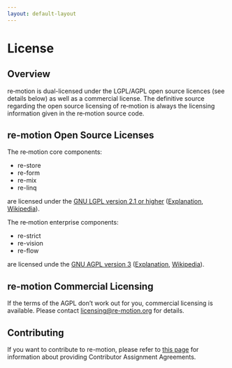```yaml
---
layout: default-layout
---
```

# License

## Overview

re‑motion is dual-licensed under the LGPL/AGPL open source licences (see details below) as well as a commercial license. The definitive source regarding the open source licensing of re‑motion is always the licensing information given in the re‑motion source code.

## re-motion Open Source Licenses

The re‑motion core components:

* re-store
* re-form
* re-mix
* re-linq

are licensed under the [GNU LGPL version 2.1 or higher](http://www.gnu.org/licenses/lgpl-2.1.txt) ([Explanation](http://www.gnu.org/copyleft/lesser.html), [Wikipedia](http://en.wikipedia.org/wiki/LGPL)).

The re‑motion enterprise components:

* re-strict
* re-vision
* re-flow

are licensed unde the [GNU AGPL version 3](http://www.gnu.org/licenses/agpl-3.0.txt) ([Explanation](http://www.gnu.org/licenses/agpl.html), [Wikipedia](http://en.wikipedia.org/wiki/GNU_AGPL)).

## re-motion Commercial Licensing

If the terms of the AGPL don’t work out for you, commercial licensing is available. Please contact [licensing@re-motion.org](mailto:licensing@re-motion.org) for details.

## Contributing

If you want to contribute to re-motion, please refer to [this page](https://www.re-motion.org/web/?page_id=82) for information about providing Contributor Assignment Agreements.